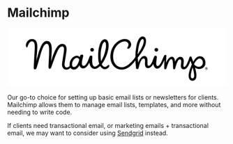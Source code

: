 Mailchimp
========

![Image of Mailchimp](mailchimp.png)

Our go-to choice for setting up basic email lists or newsletters for clients. Mailchimp allows them to manage email lists, templates, and more without needing to write code.

If clients need transactional email, or marketing emails + transactional email, we may want to consider using [Sendgrid](../sendgrid) instead.
